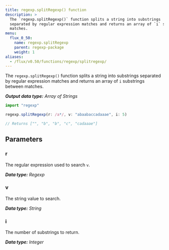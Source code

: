 ```yaml
---
title: regexp.splitRegexp() function
description: >
  The `regexp.splitRegexp()` function splits a string into substrings
  separated by regular expression matches and returns an array of `i` substrings between
  matches.
menu:
  flux_0_50:
    name: regexp.splitRegexp
    parent: regexp-package
    weight: 1
aliases:
  - /flux/v0.50/functions/regexp/splitregexp/
---
```


The `regexp.splitRegexp()` function splits a string into substrings separated by
regular expression matches and returns an array of `i` substrings between matches.

_**Output data type:** Array of Strings_

```js
import "regexp"

regexp.splitRegexp(r: /a*/, v: "abaabaccadaaae", i: 5)

// Returns ["", "b", "b", "c", "cadaaae"]
```

## Parameters

### r
The regular expression used to search `v`.

_**Data type:** Regexp_

### v
The string value to search.

_**Data type:** String_

### i
The number of substrings to return.

_**Data type:** Integer_

